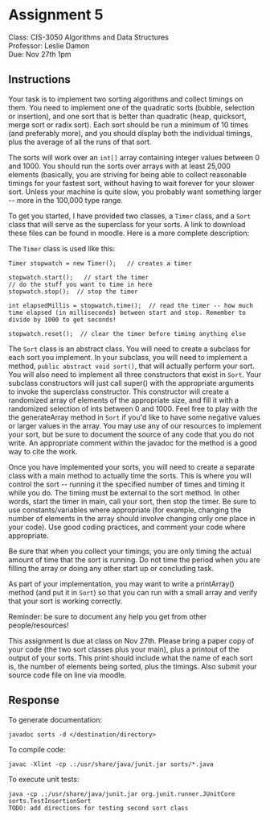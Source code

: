 Assignment 5
============

Class: CIS-3050 Algorithms and Data Structures  
Professor: Leslie Damon  
Due: Nov 27th 1pm  

Instructions
------------

Your task is to implement two sorting algorithms and collect timings on them.
You need to implement one of the quadratic sorts (bubble, selection or
insertion), and one sort that is better than quadratic (heap, quicksort, merge
sort or radix sort). Each sort should be run a minimum of 10 times (and
preferably more), and you should display both the individual timings, plus the
average of all the runs of that sort.

The sorts will work over an `int[]` array containing integer values between 0
and 1000. You should run the sorts over arrays with at least 25,000 elements
(basically, you are striving for being able to collect reasonable timings for
your fastest sort, without having to wait forever for your slower sort. Unless
your machine is quite slow, you probably want something larger -- more in the
100,000 type range. 

To get you started, I have provided two classes, a `Timer` class, and a `Sort`
class that will serve as the superclass for your sorts. A link to download these
files can be found in moodle. Here is a more complete description:

The `Timer` class is used like this:

    Timer stopwatch = new Timer();   // creates a timer

    stopwatch.start();   // start the timer
    // do the stuff you want to time in here
    stopwatch.stop();  // stop the timer

    int elapsedMillis = stopwatch.time();  // read the timer -- how much
    time elapsed (in milliseconds) between start and stop. Remember to
    divide by 1000 to get seconds!

    stopwatch.reset();  // clear the timer before timing anything else

The `Sort` class is an abstract class. You will need to create a subclass
for each sort you implement. In your subclass, you will need to
implement a method, `public abstract void sort()`, that will actually perform
your sort. You will also need to implement all three constructors that exist in
`Sort`. Your subclass constructors will just call super() with the appropriate
arguments to invoke the superclass constructor.  This constructor will create a
randomized array of elements of the appropriate size, and fill it with a
randomized selection of ints between 0 and 1000. Feel free to play with the the
generateArray method in `Sort` if you'd like to have some negative values or
larger values in the array. You may use any of our resources to implement your
sort, but be sure to document the source of any code that you do not write. An
appropriate comment within the javadoc for the method is a good way to cite the
work.

Once you have implemented your sorts, you will need to create a separate class
with a main method to actually time the sorts. This is where you will control
the sort -- running it the specified number of times and timing it while you do.
The timing must be external to the sort method. In other words, start the timer
in main, call your sort, then stop the timer. Be sure to use constants/variables
where appropriate (for example, changing the number of elements in the array
should involve changing only one place in your code). Use good coding practices,
and comment your code where appropriate.

Be sure that when you collect your timings, you are only timing the actual
amount of time that the sort is running. Do not time the period when you are
filling the array or doing any other start up or concluding task.

As part of your implementation, you may want to write a printArray() method (and
put it in `Sort`) so that you can run with a small array and verify that your
sort is working correctly.

Reminder: be sure to document any help you get from other people/resources!

This assignment is due at class on Nov 27th. Please bring a paper copy of your
code (the two sort classes plus your main), plus a printout of the output of
your sorts. This print should include what the name of each sort is, the number
of elements being sorted, plus the timings. Also submit your source code file on
line via moodle. 

Response
--------

To generate documentation:

    javadoc sorts -d </destination/directory>

To compile code:

    javac -Xlint -cp .:/usr/share/java/junit.jar sorts/*.java

To execute unit tests:

    java -cp .:/usr/share/java/junit.jar org.junit.runner.JUnitCore sorts.TestInsertionSort
    TODO: add directions for testing second sort class
